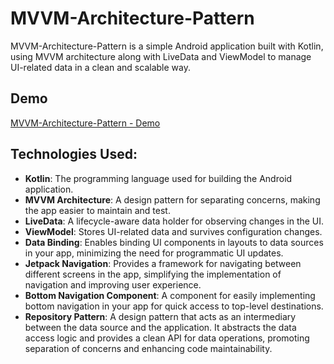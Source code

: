 # MVVM-Architecture-Pattern

MVVM-Architecture-Pattern is a simple Android application built with Kotlin, using MVVM architecture along with LiveData and ViewModel to manage UI-related data in a clean and scalable way.

## Demo

[MVVM-Architecture-Pattern - Demo](https://www.youtube.com/)

## Technologies Used:

- **Kotlin**: The programming language used for building the Android application.
- **MVVM Architecture**: A design pattern for separating concerns, making the app easier to maintain and test.
- **LiveData**: A lifecycle-aware data holder for observing changes in the UI.
- **ViewModel**: Stores UI-related data and survives configuration changes.
- **Data Binding**: Enables binding UI components in layouts to data sources in your app, minimizing the need for programmatic UI updates.
- **Jetpack Navigation**: Provides a framework for navigating between different screens in the app, simplifying the implementation of navigation and improving user experience.
- **Bottom Navigation Component**: A component for easily implementing bottom navigation in your app for quick access to top-level destinations.
- **Repository Pattern**: A design pattern that acts as an intermediary between the data source and the application. It abstracts the data access logic and provides a clean API for data operations, promoting separation of concerns and enhancing code maintainability.
